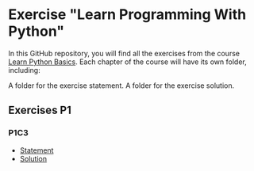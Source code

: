 # Exercise "Learn Programming With Python"

In this GitHub repository, you will find all the exercises from the course [Learn Python Basics](https://github.com/OpenClassrooms-Student-Center/6900856-learn-programming-with-python). Each chapter of the course will have its own folder, including:

A folder for the exercise statement.
A folder for the exercise solution.

## Exercises P1

### P1C3

- [Statement](https://github.com/OpenClassrooms-Student-Center/6900856-learn-programming-with-python/tree/main/P1/P1C3/statement)
- [Solution](https://github.com/OpenClassrooms-Student-Center/6900856-learn-programming-with-python/tree/main/P1/P1C3/solution)